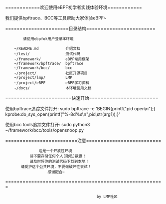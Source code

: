 ============欢迎使用eBPF初学者实践体验环境============

我们提供bpftrace、BCC等工具帮助大家体验eBPF~

======================目录结构========================

            请使用ebpfok用户登录本环境
        
        ~/README.md            介绍文档
        ~/test/                测试代码
        ~/framework/           eBPF常用框架
        ~/framework/bpftrace/  bpftrace
        ~/framework/bcc/       bcc
        ~/project/             社区开源项目
        ~/project/lmp/         LMP
        ~/project/eBPF         eBPF学习资料
        ~/docs/                本环境使用文档
    
=======================快速开始========================

使用bpftrace追踪文件打开:
sudo bpftrace -e 'BEGIN{printf("pid open\n");} 
    kprobe:do_sys_open{printf("%-8d%s\n",pid,str(arg1));}'

使用bcc tools追踪文件打开:
sudo python3 ~/framework/bcc/tools/opensnoop.py

=========================注意==========================

                   这是一个开放性环境
               请不要存储任何个人(隐私)数据！
               请及时将你的测试代码下载到本地！
           请爱护这个公共环境，不要做破坏性尝试！
                       感谢配合~
                  
=======================================================

                                             by LMP社区
